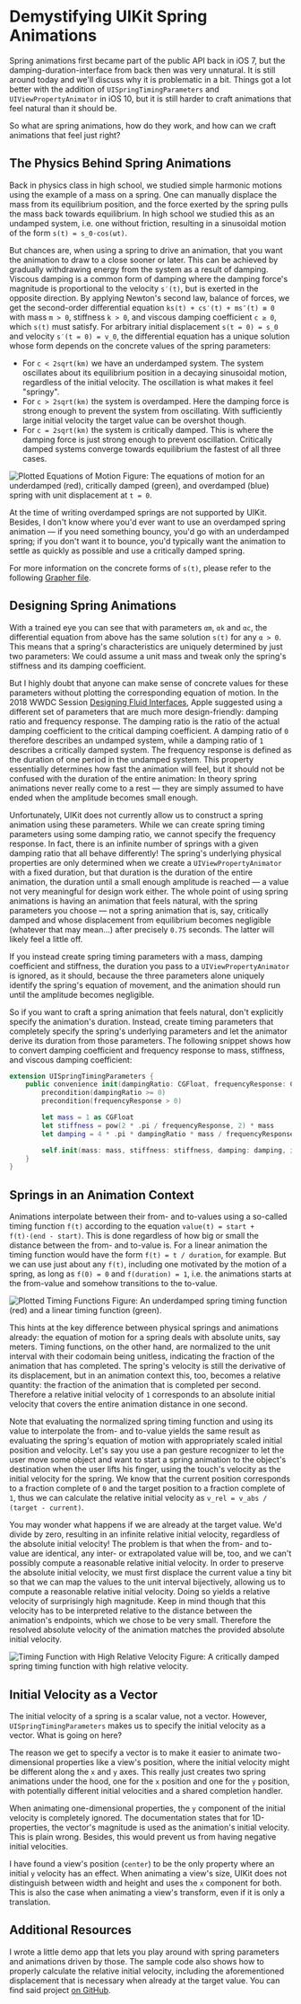 # Demystifying UIKit Spring Animations

Spring animations first became part of the public API back in iOS 7, but the damping-duration-interface from back then was very unnatural. It is still around today and we'll discuss why it is problematic in a bit. Things got a lot better with the addition of `UISpringTimingParameters` and `UIViewPropertyAnimator` in iOS 10, but it is still harder to craft animations that feel natural than it should be.

So what are spring animations, how do they work, and how can we craft animations that feel just right?


## The Physics Behind Spring Animations

Back in physics class in high school, we studied simple harmonic motions using the example of a mass on a spring. One can manually displace the mass from its equilibrium position, and the force exerted by the spring pulls the mass back towards equilibrium. In high school we studied this as an undamped system, i.e. one without friction, resulting in a sinusoidal motion of the form `s(t) = s_0·cos(ωt)`.

But chances are, when using a spring to drive an animation, that you want the animation to draw to a close sooner or later. This can be achieved by gradually withdrawing energy from the system as a result of damping. Viscous damping is a common form of damping where the damping force's magnitude is proportional to the velocity `s′(t)`, but is exerted in the opposite direction. By applying Newton's second law, balance of forces, we get the second-order differential equation `ks(t) + cs′(t) + ms″(t) ≡ 0` with mass `m > 0`, stiffness `k > 0`, and viscous damping coefficient `c ≥ 0`, which `s(t)` must satisfy. For arbitrary initial displacement `s(t = 0) = s_0` and velocity `s′(t = 0) = v_0`, the differential equation has a unique solution whose form depends on the concrete values of the spring parameters:

- For `c < 2sqrt(km)` we have an underdamped system. The system oscillates about its equilibrium position in a decaying sinusoidal motion, regardless of the initial velocity. The oscillation is what makes it feel "springy".
- For `c > 2sqrt(km)` the system is overdamped. Here the damping force is strong enough to prevent the system from oscillating. With sufficiently large initial velocity the target value can be overshot though.
- For `c = 2sqrt(km)` the system is critically damped. This is where the damping force is just strong enough to prevent oscillation. Critically damped systems converge towards equilibrium the fastest of all three cases.

![Plotted Equations of Motion](Resources/EquationsOfMotion@2x.png)
Figure: The equations of motion for an underdamped (red), critically damped (green), and overdamped (blue) spring with unit displacement at `t = 0`.

At the time of writing overdamped springs are not supported by UIKit. Besides, I don't know where you'd ever want to use an overdamped spring animation — if you need something bouncy, you'd go with an underdamped spring; if you don't want it to bounce, you'd typically want the animation to settle as quickly as possible and use a critically damped spring.

For more information on the concrete forms of `s(t)`, please refer to the following [Grapher file][Grapher File].


## Designing Spring Animations

With a trained eye you can see that with parameters `αm`, `αk` and `αc`, the differential equation from above has the same solution `s(t)` for any `α > 0`. This means that a spring's characteristics are uniquely determined by just two parameters: We could assume a unit mass and tweak only the spring's stiffness and its damping coefficient.

But I highly doubt that anyone can make sense of concrete values for these parameters without plotting the corresponding equation of motion. In the 2018 WWDC Session [Designing Fluid Interfaces][Designing Fluid Interfaces], Apple suggested using a different set of parameters that are much more design-friendly: damping ratio and frequency response. The damping ratio is the ratio of the actual damping coefficient to the critical damping coefficient. A damping ratio of `0` therefore describes an undamped system, while a damping ratio of `1` describes a critically damped system. The frequency response is defined as the duration of one period in the undamped system. This property essentially determines how fast the animation will feel, but it should not be confused with the duration of the entire animation: In theory spring animations never really come to a rest — they are simply assumed to have ended when the amplitude becomes small enough.

Unfortunately, UIKit does not currently allow us to construct a spring animation using these parameters. While we can create spring timing parameters using some damping ratio, we cannot specify the frequency response. In fact, there is an infinite number of springs with a given damping ratio that all behave differently! The spring's underlying physical properties are only determined when we create a `UIViewPropertyAnimator` with a fixed duration, but that duration is the duration of the entire animation, the duration until a small enough amplitude is reached — a value not very meaningful for design work either. The whole point of using spring animations is having an animation that feels natural, with the spring parameters you choose — not a spring animation that is, say, critically damped and whose displacement from equilibrium becomes negligible (whatever that may mean...) after precisely `0.75` seconds. The latter will likely feel a little off.

If you instead create spring timing parameters with a mass, damping coefficient and stiffness, the duration you pass to a `UIViewPropertyAnimator` is ignored, as it should, because the three parameters alone uniquely identify the spring's equation of movement, and the animation should run until the amplitude becomes negligible.

So if you want to craft a spring animation that feels natural, don't explicitly specify the animation's duration. Instead, create timing parameters that completely specify the spring's underlying parameters and let the animator derive its duration from those parameters. The following snippet shows how to convert damping coefficient and frequency response to mass, stiffness, and viscous damping coefficient:

```swift
extension UISpringTimingParameters {
    public convenience init(dampingRatio: CGFloat, frequencyResponse: CGFloat) {
        precondition(dampingRatio >= 0)
        precondition(frequencyResponse > 0)

        let mass = 1 as CGFloat
        let stiffness = pow(2 * .pi / frequencyResponse, 2) * mass
        let damping = 4 * .pi * dampingRatio * mass / frequencyResponse

        self.init(mass: mass, stiffness: stiffness, damping: damping, initialVelocity: .zero)
    }
}
```


## Springs in an Animation Context

Animations interpolate between their from- and to-values using a so-called timing function `f(t)` according to the equation `value(t) = start + f(t)·(end - start)`. This is done regardless of how big or small the distance between the from- and to-value is. For a linear animation the timing function would have the form `f(t) = t / duration`, for example. But we can use just about any `f(t)`, including one motivated by the motion of a spring, as long as `f(0) = 0` and `f(duration) = 1`, i.e. the animations starts at the from-value and somehow transitions to the to-value.

![Plotted Timing Functions](Resources/TimingFunctions@2x.png)
Figure: An underdamped spring timing function (red) and a linear timing function (green).

This hints at the key difference between physical springs and animations already: the equation of motion for a spring deals with absolute units, say meters. Timing functions, on the other hand, are normalized to the unit interval with their codomain being unitless, indicating the fraction of the animation that has completed. The spring's velocity is still the derivative of its displacement, but in an animation context this, too, becomes a relative quantity: the fraction of the animation that is completed per second. Therefore a relative initial velocity of `1` corresponds to an absolute initial velocity that covers the entire animation distance in one second.

Note that evaluating the normalized spring timing function and using its value to interpolate the from- and to-value yields the same result as evaluating the spring's equation of motion with appropriately scaled initial position and velocity. Let's say you use a pan gesture recognizer to let the user move some object and want to start a spring animation to the object's destination when the user lifts his finger, using the touch's velocity as the initial velocity for the spring. We know that the current position corresponds to a fraction complete of `0` and the target position to a fraction complete of `1`, thus we can calculate the relative initial velocity as `v_rel = v_abs / (target - current)`.

You may wonder what happens if we are already at the target value. We'd divide by zero, resulting in an infinite relative initial velocity, regardless of the absolute initial velocity! The problem is that when the from- and to-value are identical, any inter- or extrapolated value will be, too, and we can't possibly compute a reasonable relative initial velocity. In order to preserve the absolute initial velocity, we must first displace the current value a tiny bit so that we can map the values to the unit interval bijectively, allowing us to compute a reasonable relative initial velocity. Doing so yields a relative velocity of surprisingly high magnitude. Keep in mind though that this velocity has to be interpreted relative to the distance between the animation's endpoints, which we chose to be very small. Therefore the resolved absolute velocity of the animation matches the provided absolute initial velocity.

![Timing Function with High Relative Velocity](Resources/HighRelativeVelocity@2x.png)
Figure: A critically damped spring timing function with high relative velocity.


## Initial Velocity as a Vector

The initial velocity of a spring is a scalar value, not a vector. However, `UISpringTimingParameters` makes us to specify the initial velocity as a vector. What is going on here?

The reason we get to specify a vector is to make it easier to animate two-dimensional properties like a view's position, where the initial velocity might be different along the `x` and `y` axes. This really just creates two spring animations under the hood, one for the `x` position and one for the `y` position, with potentially different initial velocities and a shared completion handler.

When animating one-dimensional properties, the `y` component of the initial velocity is completely ignored. The documentation states that for 1D-properties, the vector's magnitude is used as the animation's initial velocity. This is plain wrong. Besides, this would prevent us from having negative initial velocities.

I have found a view's position (`center`) to be the only property where an initial `y` velocity has an effect. When animating a view's size, UIKit does not distinguish between width and height and uses the `x` component for both. This is also the case when animating a view's transform, even if it is only a translation.


## Additional Resources

I wrote a little demo app that lets you play around with spring parameters and animations driven by those. The sample code also shows how to properly calculate the relative initial velocity, including the aforementioned displacement that is necessary when already at the target value. You can find said project [on GitHub][GitHub Repository].


[GitHub Repository]: https://github.com/jenox/UIKit-Playground/tree/master/01-Demystifying-UIKit-Spring-Animations/ "Demystifying UIKit Spring Animations"
[Grapher File]: https://github.com/jenox/UIKit-Playground/tree/master/01-Demystifying-UIKit-Spring-Animations/Resources/DampedHarmonicSpring.gcx "DampedHarmonicSpring.gcx"
[Designing Fluid Interfaces]: https://developer.apple.com/videos/play/wwdc2018/803/
